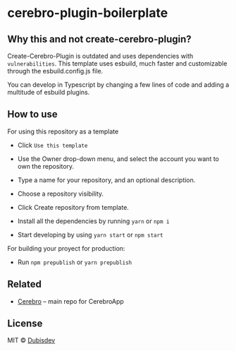# cerebro-plugin-boilerplate

## Why this and not create-cerebro-plugin?

Create-Cerebro-Plugin is outdated and uses dependencies with `vulnerabilities`. This template uses esbuild, much faster and customizable through the esbuild.config.js file.

You can develop in Typescript by changing a few lines of code and adding a multitude of esbuild plugins.

## How to use

For using this repository as a template

- Click `Use this template`
- Use the Owner drop-down menu, and select the account you want to own the repository.
- Type a name for your repository, and an optional description.
- Choose a repository visibility.
- Click Create repository from template.

- Install all the dependencies by running `yarn` or `npm i`
- Start developing by using `yarn start` or `npm start`

For building your proyect for production:

- Run `npm prepublish` or `yarn prepublish`

## Related

- [Cerebro](http://github.com/KELiON/cerebro) – main repo for CerebroApp

## License

MIT © [Dubisdev](https://dubis.dev)
